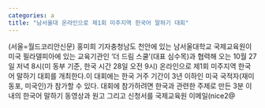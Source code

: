 ```yaml
---
categories: a
title: "남서울대 온라인으로 제1회 미주지역 한국어 말하기 대회"
---
```

(서울=월드코리안신문) 홍미희 기자충청남도 천안에 있는 남서울대학교 국제교육원이 미국 필라델피아에 있는 교육기관인 &lsquo;더 드림 스쿨&rsquo;(대표 심수목)과 협력해 오는 10월 27일 저녁 8시(미 동부 기준, 한국 시간 28일 오전 9시) 온라인으로 제1회 미주지역 한국어 말하기 대회를 개최한다.이 대회에는 한국 거주 기간이 3년 이하인 미국 국적자(재미동포, 미국인)가 참가할 수 있다. 대회에 참가하려면 한국과 관련한 주제로 만든 3분 이내의 한국어 말하기 동영상과 원고 그리고 신청서를 국제교육원 이메일(nice2@